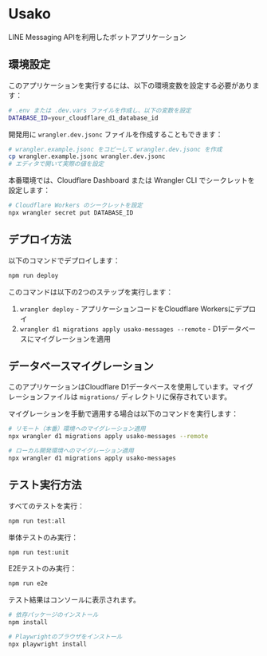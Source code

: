 # Usako

LINE Messaging APIを利用したボットアプリケーション

## 環境設定

このアプリケーションを実行するには、以下の環境変数を設定する必要があります：

```bash
# .env または .dev.vars ファイルを作成し、以下の変数を設定
DATABASE_ID=your_cloudflare_d1_database_id
```

開発用に `wrangler.dev.jsonc` ファイルを作成することもできます：

```bash
# wrangler.example.jsonc をコピーして wrangler.dev.jsonc を作成
cp wrangler.example.jsonc wrangler.dev.jsonc
# エディタで開いて実際の値を設定
```

本番環境では、Cloudflare Dashboard または Wrangler CLI でシークレットを設定します：

```bash
# Cloudflare Workers のシークレットを設定
npx wrangler secret put DATABASE_ID
```

## デプロイ方法

以下のコマンドでデプロイします：

```bash
npm run deploy
```

このコマンドは以下の2つのステップを実行します：
1. `wrangler deploy` - アプリケーションコードをCloudflare Workersにデプロイ
2. `wrangler d1 migrations apply usako-messages --remote` - D1データベースにマイグレーションを適用

## データベースマイグレーション

このアプリケーションはCloudflare D1データベースを使用しています。マイグレーションファイルは `migrations/` ディレクトリに保存されています。

マイグレーションを手動で適用する場合は以下のコマンドを実行します：

```bash
# リモート（本番）環境へのマイグレーション適用
npx wrangler d1 migrations apply usako-messages --remote

# ローカル開発環境へのマイグレーション適用
npx wrangler d1 migrations apply usako-messages
```

## テスト実行方法

すべてのテストを実行：

```bash
npm run test:all
```

単体テストのみ実行：

```bash
npm run test:unit
```

E2Eテストのみ実行：

```bash
npm run e2e
```

テスト結果はコンソールに表示されます。

```bash
# 依存パッケージのインストール
npm install

# Playwrightのブラウザをインストール
npx playwright install
```
